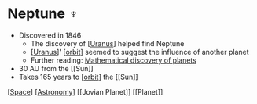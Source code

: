 # Neptune ♆

- Discovered in 1846
  - The discovery of [[Uranus]] helped find Neptune
  - [[Uranus]]' [[orbit]] seemed to suggest the influence of another planet
  - Further reading: [Mathematical discovery of planets](https://mathshistory.st-andrews.ac.uk/HistTopics/Neptune_and_Pluto/)
- 30 AU from the [[Sun]]
- Takes 165 years to [[orbit]] the [[Sun]]

[[Space]] [[Astronomy]] [[Jovian Planet]] [[Planet]]

[//begin]: # "Autogenerated link references for markdown compatibility"
[Uranus]: uranus "Uranus ⛢"
[orbit]: orbit "Orbit"
[Space]: space "Space"
[Astronomy]: astronomy "Astronomy"
[//end]: # "Autogenerated link references"
